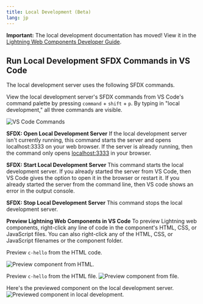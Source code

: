 ```yaml
---
title: Local Development (Beta)
lang: jp
---
```


**Important:** The local development documentation has moved! View it in the [Lightning Web Components Developer Guide](https://developer.salesforce.com/docs/component-library/documentation/lwc/lwc.get_started_local_dev).

## Run Local Development SFDX Commands in VS Code

The local development server uses the following SFDX commands.

View the local development server's SFDX commands from VS Code's command palette by pressing `command` + `shift` + `p`. By typing in "local development," all three commands are visible.

![VS Code Commands](./images/vscode_localdev_sfdx_commands.png)


**SFDX: Open Local Development Server**
If the local development server isn't currently running, this command starts the server and opens localhost:3333 on your web browser. If the server is already running, then the command only opens [localhost:3333](localhost:3333) in your browser.

**SFDX: Start Local Development Server**
This command starts the local development server. If you already started the server from VS Code, then VS Code gives the option to open it in the browser or restart it. If you already started the server from the command line, then VS code shows an error in the output console.

**SFDX: Stop Local Development Server** 
This command stops the local development server.

**Preview Lightning Web Components in VS Code**
To preview Lightning web components, right-click any line of code in the component's HTML, CSS, or JavaScript files. You can also right-click any of the HTML, CSS, or JavaScript filenames or the component folder. 

Preview `c-hello` from the HTML code.

![Preview component from HTML.](./images/vscode_localdev_preview_html.png)

Preview `c-hello` from the HTML file.
![Preview component from file.](./images/vscode_localdev_file_preview.png)

Here's the previewed component on the local development server.
![Previewed component in local development.](./images/vscode_localdev_preview.png)
